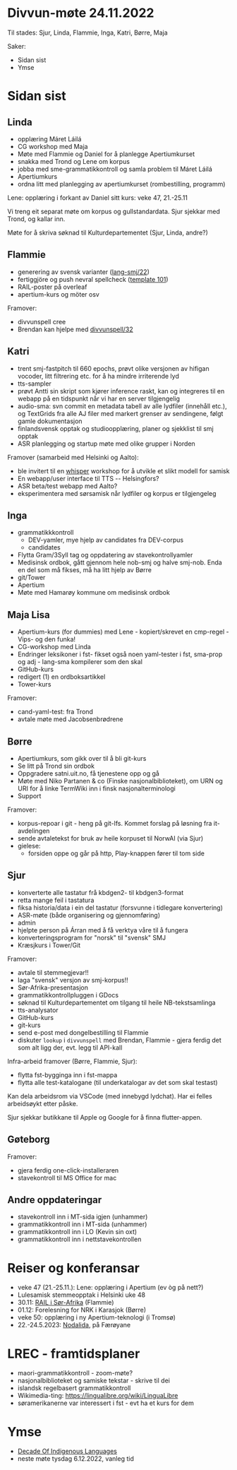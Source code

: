 # Divvun-møte 24.11.2022

Til stades: Sjur, Linda, Flammie, Inga, Katri, Børre, Maja

Saker:

* Sidan sist
* Ymse

# Sidan sist

## Linda

* opplæring Máret Láilá
* CG workshop med Maja
* Møte med Flammie og Daniel for å planlegge Apertiumkurset
* snakka med Trond og Lene om korpus
* jobba med sme-grammatikkontroll og samla problem til Máret Láilá
* Apertiumkurs
* ordna litt med planlegging av apertiumkurset (rombestilling, programm)

Lene: opplæring i forkant av Daniel sitt kurs: veke 47, 21.-25.11

Vi treng eit separat møte om korpus og gullstandardata. Sjur sjekkar med Trond, og kallar inn.

Møte for å skriva søknad til Kulturdepartementet (Sjur, Linda, andre?)

## Flammie

* generering av svensk varianter ([lang-smj/22](https://github.com/giellalt/lang-smj/issues/22))
* fertiggjöre og push nevral spellcheck ([template 101](https://github.com/giellalt/template-lang-und/commit/8ad9f0ef97f3aee03ef3eb9b1c8195cfd8338904))
* RAIL-poster på overleaf
* apertium-kurs og möter osv

Framover:

* divvunspell cree
* Brendan kan hjelpe med [divvunspell/32](https://github.com/divvun/divvunspell/issues/32)


## Katri

* trent smj-fastpitch til 660 epochs, prøvt olike versjonen av hifigan vocoder, litt filtrering etc. for å ha mindre irriterende lyd
* tts-sampler
* prøvt Antti sin skript som kjører inference raskt, kan og integreres til en webapp på en tidspunkt når vi har en server tilgjengelig
* audio-sma: svn commit en metadata tabell av alle lydfiler (innehåll etc.), og TextGrids fra alle AJ filer med markert grenser av sendingene, følgt gamle dokumentasjon
* finlandsvensk opptak og studioopplæring, planer og sjekklist til smj opptak
* ASR planlegging og startup møte med olike grupper i Norden

Framover (samarbeid med Helsinki og Aalto):
* ble invitert til en [whisper](https://openai.com/blog/whisper/) workshop for å utvikle et slikt modell for samisk
* En webapp/user interface til TTS -- Helsingfors?
* ASR beta/test webapp med Aalto?
* eksperimentera med sørsamisk når lydfiler og korpus er tilgjengeleg

## Inga

* grammatikkkontroll
    * DEV-yamler, mye hjelp av candidates fra DEV-corpus
    * candidates
* Flytta Gram/3Syll tag og oppdatering av stavekontrollyamler
* Medisinsk ordbok, gått gjennom hele nob-smj og halve smj-nob. Enda en del som må fikses, må ha litt hjelp av Børre
* git/Tower
* Apertium
* Møte med Hamarøy kommune om medisinsk ordbok 

## Maja Lisa

* Apertium-kurs (for dummies) med Lene - kopiert/skrevet en cmp-regel -Vips- og den funka!
* CG-workshop med Linda
* Endringer leksikoner i fst- fikset også noen yaml-tester i fst, sma-prop og adj - lang-sma kompilerer som den skal
* GitHub-kurs 
* redigert (1) en ordboksartikkel
* Tower-kurs 

Framover:

- cand-yaml-test: fra Trond
- avtale møte med Jacobsenbrødrene

## Børre

* Apertiumkurs, som gikk over til å bli git-kurs
* Se litt på Trond sin ordbok
* Oppgradere satni.uit.no, få tjenestene opp og gå
* Møte med Niko Partanen & co (Finske nasjonalbiblioteket), om URN og URI for å
  linke TermWiki inn i finsk nasjonalterminologi
* Support

Framover:

* korpus-repoar i git - heng på git-lfs. Kommet forslag på løsning fra it-avdelingen
* sende avtaletekst for bruk av heile korpuset til NorwAI (via Sjur)
* gielese:
    * forsiden oppe og går på http, Play-knappen fører til tom side

## Sjur

* konverterte alle tastatur frå kbdgen2- til kbdgen3-format
* retta mange feil i tastatura
* fiksa historia/data i ein del tastatur (forsvunne i tidlegare konvertering)
* ASR-møte (både organisering og gjennomføring)
* admin
* hjelpte person på Árran med å få verktya våre til å fungera
* konverteringsprogram for "norsk" til "svensk" SMJ
* Kræsjkurs i Tower/Git

Framover:

* avtale til stemmegjevar!!
* laga "svensk" versjon av smj-korpus!!
* Sør-Afrika-presentasjon
* grammatikkontrollpluggen i GDocs
* søknad til Kulturdepartementet om tilgang til heile NB-tekstsamlinga
* tts-analysator
* GitHub-kurs
* git-kurs
* send e-post med dongelbestilling til Flammie
* diskuter `lookup` i `divvunspell` med Brendan, Flammie - gjera ferdig det
  som alt ligg der, evt. legg til API-kall

Infra-arbeid framover (Børre, Flammie, Sjur):

* flytta fst-bygginga inn i fst-mappa
* flytta alle test-katalogane (til underkatalogar av det som skal testast)

Kan dela arbeidsrom via VSCode (med innebygd lydchat). Har ei felles arbeidsøykt etter påske.

Sjur sjekkar butikkane til Apple og Google for å finna flutter-appen.

## Gøteborg

Framover:

* gjera ferdig one-click-installeraren
* stavekontroll til MS Office for mac

## Andre oppdateringar

* stavekontroll inn i MT-sida igjen (unhammer)
* grammatikkontroll inn i MT-sida (unhammer)
* grammatikkontroll inn i LO (Kevin sin oxt)
* grammatikkontroll inn i nettstavekontrollen

# Reiser og konferansar
* veke 47 (21.-25.11.): Lene: opplæring i Apertium (ev òg på nett?)
* Lulesamisk stemmeopptak i Helsinki uke 48
* 30.11: [RAIL i Sør-Afrika](https://sadilar.org/index.php/en/2-general/329-third-workshop-on-resources-for-african-indigenous-language-rail) (Flammie)
* 01.12: Forelesning for NRK i Karasjok (Børre)
* veke 50: opplæring i ny Apertium-teknologi (i Tromsø)
* 22.-24.5.2023: [Nodalida](https://www.nodalida2023.fo/call-for-papers), på Færøyane

# LREC - framtidsplaner

* maori-grammatikkontroll - zoom-møte?
* nasjonalbiblioteket og samiske tekstar - skrive til dei
* islandsk regelbasert grammatikkontroll
* Wikimedia-ting: <https://lingualibre.org/wiki/LinguaLibre>
* søramerikanerne var interessert i fst - evt ha et kurs for dem

# Ymse

* [Decade Of Indigenous Languages](https://fpcc.ca/stories/the-decade-of-indigenous-languages/)
* neste møte tysdag 6.12.2022, vanleg tid
